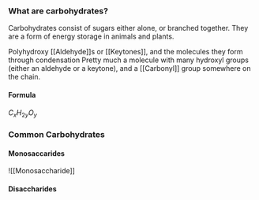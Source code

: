 ### What are carbohydrates?
Carbohydrates consist of sugars either alone, or branched together. They are a form of energy storage in animals and plants. 

Polyhydroxy [[Aldehyde]]s or [[Keytones]], and the molecules they form through condensation
Pretty much a molecule with many hydroxyl groups (either an aldehyde or a keytone), and a [[Carbonyl]] group somewhere on the chain. 
#### Formula
$C_x H_{2y}O_{y}$
### Common Carbohydrates
#### Monosaccarides
![[Monosaccharide]]

#### Disaccharides 
